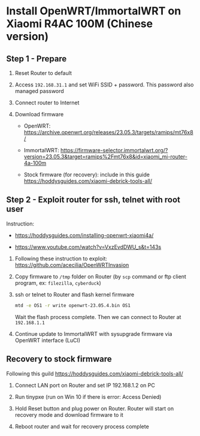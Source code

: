 # Install OpenWRT/ImmortalWRT on Xiaomi R4AC 100M (Chinese version)

## Step 1 - Prepare

1. Reset Router to default

1. Access `192.168.31.1` and set WiFi SSID + password. This password also managed password

1. Connect router to Internet

1. Download firmware

   - OpenWRT: https://archive.openwrt.org/releases/23.05.3/targets/ramips/mt76x8/

   - ImmortalWRT: https://firmware-selector.immortalwrt.org/?version=23.05.3&target=ramips%2Fmt76x8&id=xiaomi_mi-router-4a-100m

   - Stock firmware (for recovery): include in this guide https://hoddysguides.com/xiaomi-debrick-tools-all/

## Step 2 - Exploit router for ssh, telnet with root user

Instruction:

- https://hoddysguides.com/installing-openwrt-xiaomi4a/

- https://www.youtube.com/watch?v=VxzEvdDWU_s&t=143s

1. Following these instruction to exploit: https://github.com/acecilia/OpenWRTInvasion

1. Copy firmware to `/tmp` folder on Router (by `scp` command or ftp client program, ex: `filezilla`, `cyberduck`)

1. ssh or telnet to Router and flash kernel firmware

   ```bash
   mtd -e OS1 -r write openwrt-23.05.4.bin OS1
   ```

   Wait the flash process complete. Then we can connect to Router at `192.168.1.1`

1. Continue update to ImmortalWRT with sysupgrade firmware via OpenWRT interface (LuCI)

## Recovery to stock firmware

Following this guild https://hoddysguides.com/xiaomi-debrick-tools-all/

1. Connect LAN port on Router and set IP 192.168.1.2 on PC

1. Run tinypxe (run on Win 10 if there is error: Access Denied)

1. Hold Reset button and plug power on Router. Router will start on recovery mode and download firmware to it

1. Reboot router and wait for recovery process complete
